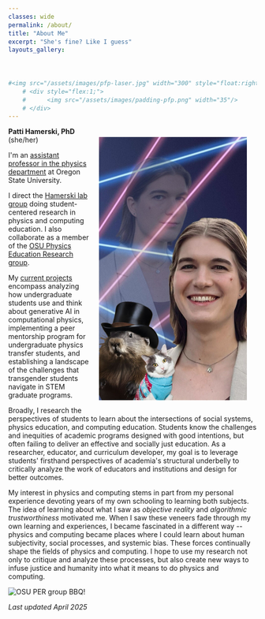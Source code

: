 ```yaml
---
classes: wide
permalink: /about/
title: "About Me"
excerpt: "She's fine? Like I guess"
layouts_gallery:



#<img src="/assets/images/pfp-laser.jpg" width="300" style="float:right; padding-left:100"/>
    # <div style="flex:1;">
    #      <img src="/assets/images/padding-pfp.png" width="35"/>
    # </div>
---
```


<div style="display:flex; float:right; margin:20px;">
     <div style="flex:1;">
          <img src="/assets/images/pfp-laser.jpg" width="300px"/>
     </div>
</div>

**Patti Hamerski, PhD**  
(she/her)

I'm an [assistant professor in the physics department](https://physics.oregonstate.edu/directory/patti-hamerski) at Oregon State University.

I direct the [Hamerski lab group](/lab/) doing student-centered research in physics and computing education. I also collaborate as a member of the [OSU Physics Education Research group](https://osuper.physics.oregonstate.edu/).

My [current projects](/projects/) encompass analyzing how undergraduate students use and think about generative AI in computational physics, implementing a peer mentorship program for undergraduate physics transfer students, and establishing a landscape of the challenges that transgender students navigate in STEM graduate programs.

Broadly, I research the perspectives of students to learn about the intersections of social systems, physics education, and computing education. Students know the challenges and inequities of academic programs designed with good intentions, but often failing to deliver an effective and socially just education. As a researcher, educator, and curriculum developer, my goal is to leverage students' firsthand perspectives of academia's structural underbelly to critically analyze the work of educators and institutions and design for better outcomes.

My interest in physics and computing stems in part from my personal experience devoting years of my own schooling to learning both subjects. The idea of learning about what I saw as *objective reality* and *algorithmic trustworthiness* motivated me. When I saw these veneers fade through my own learning and experiences, I became fascinated in a different way -- physics and computing became places where I could learn about human subjectivity, social processes, and systemic bias. These forces continually shape the fields of physics and computing. I hope to use my research not only to critique and analyze these processes, but also create new ways to infuse justice and humanity into what it means to do physics and computing.

<img src="/assets/images/per-group-bbq.jpeg" width="600" title="OSU PER group BBQ!"/>

*Last updated April 2025*
